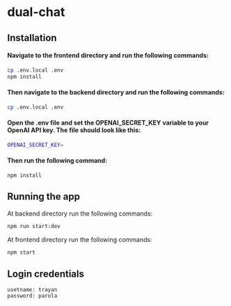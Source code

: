 # dual-chat

## Installation

#### Navigate to the frontend directory and run the following commands:

```bash
cp .env.local .env
npm install
```
#### Then navigate to the backend directory and run the following commands:

```bash
cp .env.local .env
```
#### Open the .env file and set the OPENAI_SECRET_KEY variable to your OpenAI API key. The file should look like this:
```bash
OPENAI_SECRET_KEY=
```
#### Then run the following command:
```
npm install
```

## Running the app
At backend directory run the following commands:
```bash
npm run start:dev
```

At frontend directory run the following commands:
```bash
npm start
```

## Login credentials
```
usetname: trayan
password: parola
```

